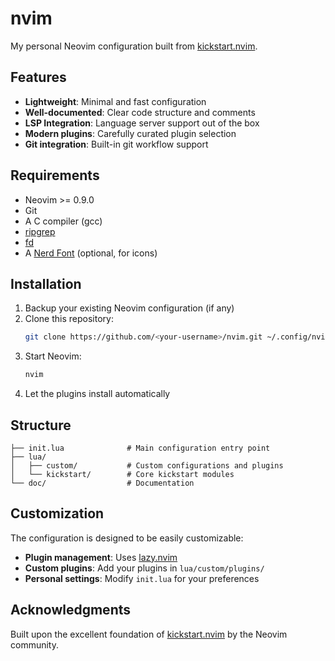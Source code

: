 # nvim

My personal Neovim configuration built from [kickstart.nvim](https://github.com/nvim-lua/kickstart.nvim).

## Features

- **Lightweight**: Minimal and fast configuration
- **Well-documented**: Clear code structure and comments
- **LSP Integration**: Language server support out of the box
- **Modern plugins**: Carefully curated plugin selection
- **Git integration**: Built-in git workflow support

## Requirements

- Neovim >= 0.9.0
- Git
- A C compiler (gcc)
- [ripgrep](https://github.com/BurntSushi/ripgrep)
- [fd](https://github.com/sharkdp/fd)
- A [Nerd Font](https://www.nerdfonts.com/) (optional, for icons)

## Installation

1. Backup your existing Neovim configuration (if any)
2. Clone this repository:
   ```bash
   git clone https://github.com/<your-username>/nvim.git ~/.config/nvim
   ```
3. Start Neovim:
   ```bash
   nvim
   ```
4. Let the plugins install automatically

## Structure

```
├── init.lua              # Main configuration entry point
├── lua/
│   ├── custom/           # Custom configurations and plugins
│   └── kickstart/        # Core kickstart modules
└── doc/                  # Documentation
```

## Customization

The configuration is designed to be easily customizable:

- **Plugin management**: Uses [lazy.nvim](https://github.com/folke/lazy.nvim)
- **Custom plugins**: Add your plugins in `lua/custom/plugins/`
- **Personal settings**: Modify `init.lua` for your preferences

## Acknowledgments

Built upon the excellent foundation of [kickstart.nvim](https://github.com/nvim-lua/kickstart.nvim) by the Neovim community.

